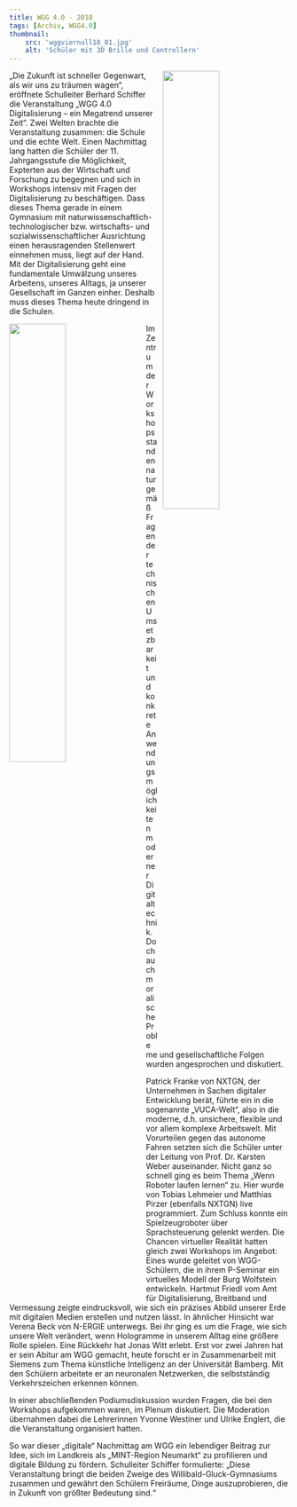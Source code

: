 ```yaml
---
title: WGG 4.0 - 2018
tags: [Archiv, WGG4.0]
thumbnail: 
    src: 'wggviernull18_01.jpg'
    alt: 'Schüler mit 3D Brille und Controllern' 
---
```

<img src = "/images/wggviernull18_01.jpg" style ="float:right;width: 45%; margin-left:10px">

„Die Zukunft ist schneller Gegenwart, als wir uns zu träumen wagen“, eröffnete Schulleiter Berhard Schiffer die Veranstaltung „WGG 4.0 Digitalisierung – ein Megatrend unserer Zeit“. Zwei Welten brachte die Veranstaltung zusammen: die Schule und die echte Welt. Einen Nachmittag lang hatten die Schüler der 11. Jahrgangsstufe die Möglichkeit, Expterten aus der Wirtschaft und Forschung zu begegnen und sich in Workshops intensiv mit Fragen der Digitalisierung zu beschäftigen. 
Dass dieses Thema gerade in einem Gymnasium mit naturwissenschaftlich-technologischer bzw. wirtschafts- und sozialwissenschaftlicher Ausrichtung einen herausragenden Stellenwert einnehmen muss, liegt auf der Hand. Mit der Digitalisierung geht eine fundamentale Umwälzung unseres Arbeitens, unseres Alltags, ja unserer Gesellschaft im Ganzen einher. Deshalb muss dieses Thema heute dringend in die Schulen.

<img src = "/images/wggviernull18_02.jpg" style ="float:left;width: 45%; margin-right:20px">

Im Zentrum der Workshops standen naturgemäß Fragen der technischen Umsetzbarkeit und konkrete Anwendungsmöglichkeiten moderner Digitaltechnik. Doch auch moralische 
Probleme und gesellschaftliche Folgen wurden angesprochen und diskutiert. 

Patrick Franke von NXTGN, der Unternehmen in Sachen digitaler Entwicklung berät, führte ein in die sogenannte „VUCA-Welt“, also in die moderne, d.h. unsichere, flexible und vor allem komplexe Arbeitswelt. Mit Vorurteilen gegen das autonome Fahren setzten sich die Schüler unter der Leitung von Prof. Dr. Karsten Weber auseinander. Nicht ganz so schnell ging es beim Thema „Wenn Roboter laufen lernen“ zu. Hier wurde von Tobias Lehmeier und Matthias Pirzer (ebenfalls NXTGN)  live programmiert. Zum Schluss konnte ein Spielzeugroboter über Sprachsteuerung gelenkt werden. Die Chancen virtueller Realität hatten gleich zwei Workshops im Angebot: Eines wurde geleitet von WGG-Schülern, die in ihrem P-Seminar ein virtuelles Modell der Burg Wolfstein entwickeln. Hartmut Friedl vom Amt für Digitalisierung, Breitband und Vermessung zeigte eindrucksvoll, wie sich ein präzises Abbild unserer Erde mit digitalen Medien erstellen und nutzen lässt. In ähnlicher Hinsicht war Verena Beck von N-ERGIE unterwegs. Bei ihr ging es um die Frage, wie sich unsere Welt verändert, wenn Hologramme in unserem Alltag eine größere Rolle spielen. 
Eine Rückkehr hat Jonas Witt erlebt. Erst vor zwei Jahren hat er sein Abitur am WGG gemacht, heute forscht er in Zusammenarbeit mit Siemens zum Thema künstliche Intelligenz an der Universität Bamberg. Mit den Schülern arbeitete er an neuronalen Netzwerken, die selbstständig Verkehrszeichen erkennen können. 

In einer abschließenden Podiumsdiskussion wurden Fragen, die bei den Workshops aufgekommen waren, im Plenum diskutiert. Die Moderation übernahmen dabei die Lehrerinnen Yvonne Westiner und Ulrike Englert, die die Veranstaltung organisiert hatten. 

So war dieser „digitale“ Nachmittag am WGG ein lebendiger Beitrag zur Idee, sich im Landkreis als „MINT-Region Neumarkt“ zu profilieren und digitale Bildung zu fördern. Schulleiter Schiffer formulierte: „Diese Veranstaltung bringt die beiden Zweige des Willibald-Gluck-Gymnasiums zusammen und gewährt den Schülern Freiräume, Dinge auszuprobieren, die in Zukunft von größter Bedeutung sind.“ 